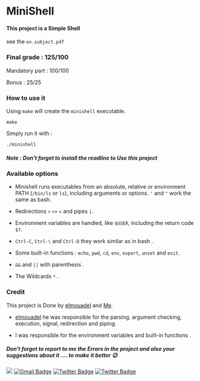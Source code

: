 # MiniShell
#### This project is a Simple Shell
  see the ``en.subject.pdf``
### Final grade : 125/100

Mandatory part : 100/100

Bonus : 25/25

### How to use it
Using ``make`` will create the ``minishell`` executable.

```
make
```

Simply run it with :

```
./minishell
```
##### Note : Don't forget to install the readline to Use this project
### Available options

- Minishell runs executables from an absolute, relative or environment PATH (``/bin/ls`` or ``ls``), including arguments or options. ``'`` and ``"`` work the same as bash.

- Redirections ``>`` ``>>`` ``<`` and pipes ``|``.

- Environment variables are handled, like ``$USER``, including the return code ``$?``.

- ``Ctrl-C``, ``Ctrl-\`` and ``Ctrl-D`` they work similar as in bash .

- Some built-in functions : ``echo``, ``pwd``, ``cd``, ``env``, ``export``, ``unset`` and ``exit``.
- ``&&`` and ``||`` with parenthesis .
- The Wildcards ``*``  . 
### Credit
This project is Done by  [elmouadel](https://github.com/elmouadel) and [Me](https://github.com/commando0404).

- [elmouadel](https://github.com/elmouadel) he was responsible for the parsing, argument checking, execution, signal, redirection and piping.

- I was responsible for the environment variables and built-in functions .

##### Don't forget to report to me the Errors in the project and also your suggestions about it .... to make it better 😉
 <a href="https://github.com/commando0404" target="_blank"><img src="https://img.shields.io/badge/github-000000?style=flat-square&logo=Github&logoColor=white"/></a>
[![Gmail Badge](https://img.shields.io/badge/-Gmail-d14836?style=flat-square&logo=Gmail&logoColor=white&link=mailto:omarabdelhadi1337@gmail.com)](mailto:omarabdelhadi1337@gmail.com)
[![Twitter Badge](https://img.shields.io/badge/-Twitter-1c89f0?style=flat-square&logo=twitter&logoColor=white&link=https://twitter.com/commando404/)](https://twitter.com/commando404/) 
[![Twitter Badge](https://img.shields.io/badge/-Facebook-1c89f0?style=flat-square&logo=facebook&logoColor=white&link=https://www.facebook.com/profile.php?id=100077385294005/)](https://www.facebook.com/profile.php?id=100077385294005/) 
